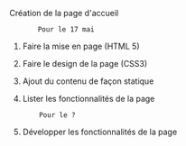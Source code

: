 Création de la page d'accueil

           Pour le 17 mai
           
1. Faire la mise en page (HTML 5)
2. Faire le design de la page (CSS3)
3. Ajout du contenu de façon statique
4. Lister les fonctionnalités de la page

           Pour le ? 

5. Développer les fonctionnalités de la page
